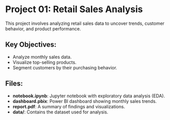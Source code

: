 # Project 01: Retail Sales Analysis

This project involves analyzing retail sales data to uncover trends, customer behavior, and product performance.

## Key Objectives:
- Analyze monthly sales data.
- Visualize top-selling products.
- Segment customers by their purchasing behavior.

## Files:
- **notebook.ipynb**: Jupyter notebook with exploratory data analysis (EDA).
- **dashboard.pbix**: Power BI dashboard showing monthly sales trends.
- **report.pdf**: A summary of findings and visualizations.
- **data/**: Contains the dataset used for analysis.


